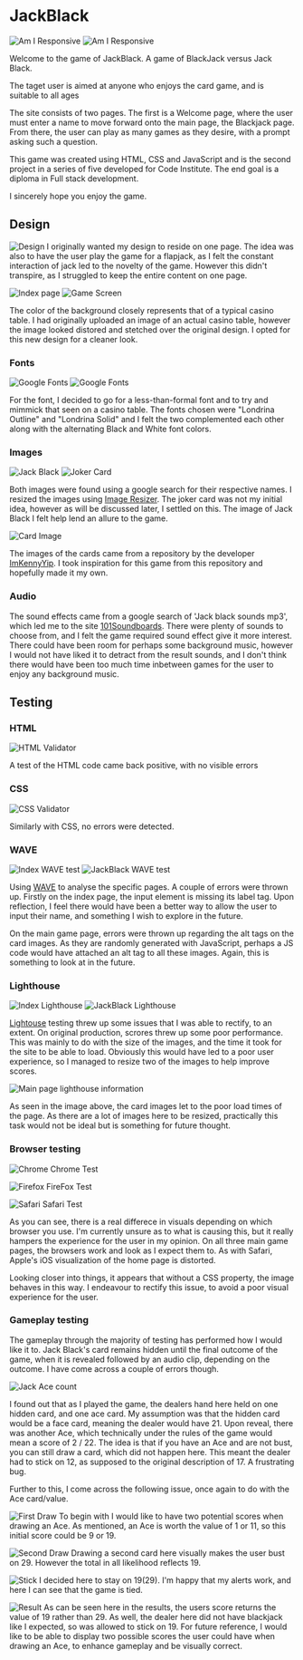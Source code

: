 # JackBlack
![Am I Responsive](/assets/images/readme/index-responsive.png)
![Am I Responsive](/assets/images/readme/jackblack-responsive.png)

Welcome to the game of JackBlack. A game of BlackJack versus Jack Black.

The taget user is aimed at anyone who enjoys the card game, and is suitable to all ages

The site consists of two pages. The first is a Welcome page, where the user must enter a name to move forward onto the main page, the Blackjack page.
From there, the user can play as many games as they desire, with a prompt asking such a question.

This game was created using HTML, CSS and JavaScript and is the second project in a series of five developed for Code Institute. The end goal is a diploma in Full stack development.

I sincerely hope you enjoy the game.

## Design

![Design](/assets/images/readme/design.jpg)
I originally wanted my design to reside on one page. The idea was also to have the user play the game for a flapjack, as I felt the constant interaction of jack led to the novelty of the game. However this didn't transpire, as I struggled to keep the entire content on one page.

![Index page](/assets/images/readme/index-screen.png)
![Game Screen](/assets/images/readme/game-screen.png)

The color of the background closely represents that of a typical casino table. I had originally uploaded an image of an actual casino table, however the image looked distored and stetched over the original design. I opted for this new design for a cleaner look.

### Fonts

![Google Fonts](/assets/images/readme/font-1.png)
![Google Fonts](/assets/images/readme/font-2.png)

For the font, I decided to go for a less-than-formal font and to try and mimmick that seen on a casino table. The fonts chosen were "Londrina Outline" and "Londrina Solid" and I felt the two complemented each other along with the alternating Black and White font colors.

### Images

![Jack Black](/assets/images/jack-black-resize.jpg)
![Joker Card](/assets/images/joker-card-resize.jpeg)

Both images were found using a google search for their respective names. I resized the images using [Image Resizer](https://imageresizer.com/). The joker card was not my initial idea, however as will be discussed later, I settled on this.
The image of Jack Black I felt help lend an allure to the game. 

![Card Image](/assets/images/readme/card-image.png)

The images of the cards came from a repository by the developer [ImKennyYip](https://github.com/ImKennyYip/black-jack). I took inspiration for this game from this repository and hopefully made it my own. 

### Audio

The sound effects came from a google search of 'Jack black sounds mp3', which led me to the site [101Soundboards](https://www.101soundboards.com/boards/10168-jack-black-soundboard). There were plenty of sounds to choose from, and I felt the game required sound effect give it more interest. There could have been room for perhaps some background music, however I would not have liked it to detract from the result sounds, and I don't think there would have been too much time inbetween games for the user to enjoy any background music.

## Testing

### HTML

![HTML Validator](/assets/images/readme/html-validator.png)

A test of the HTML code came back positive, with no visible errors

### CSS

![CSS Validator](/assets/images/readme/jackblack-css-validator.png)

Similarly with CSS, no errors were detected.

### WAVE

![Index WAVE test](/assets/images/readme/index-wave.png)
![JackBlack WAVE test](/assets/images/readme/jackblack-page-wave.png)

Using [WAVE](https://wave.webaim.org/) to analyse the specific pages. A couple of errors were thrown up. Firstly on the index page, the input element is missing its label tag. Upon reflection, I feel there would have been a better way to allow the user to input their name, and something I wish to explore in the future.

On the main game page, errors were thrown up regarding the alt tags on the card images. As they are randomly generated with JavaScript, perhaps a JS code would have attached an alt tag to all these images. Again, this is something to look at in the future.

### Lighthouse

![Index Lighthouse](/assets/images/readme/index-lighthouse.png)
![JackBlack Lighthouse](/assets/images/readme/jackblack-lighthouse.png)

[Lightouse](https://chrome.google.com/webstore/detail/lighthouse/blipmdconlkpinefehnmjammfjpmpbjk) testing threw up some issues that I was able to rectify, to an extent. On original production, scrores threw up some poor performance. This was mainly to do with the size of the images, and the time it took for the site to be able to load. Obviously this would have led to a poor user experience, so I managed to resize two of the images to help improve scores.

![Main page lighthouse information](/assets/images/readme/jackblack-lighthouse-2.png)

As seen in the image above, the card images let to the poor load times of the page. As there are a lot of images here to be resized, practically this task would not be ideal but is something for future thought. 

### Browser testing

![Chrome](/assets/images/readme/chrome-test.png)
Chrome Test

![Firefox](/assets/images/readme/firefox-test.png)
FireFox Test

![Safari](/assets/images/readme/safari-test.png)
Safari Test

As you can see, there is a real differece in visuals depending on which browser you use. I'm currently unsure as to what is causing this, but it really hampers the experience for the user in my opinion. On all three main game pages, the browsers work and look as I expect them to. As with Safari, Apple's iOS visualization of the home page is distorted. 

Looking closer into things, it appears that without a CSS property, the image behaves in this way. I endeavour to rectify this issue, to avoid a poor visual experience for the user.

### Gameplay testing

The gameplay through the majority of testing has performed how I would like it to. Jack Black's card remains hidden until the final outcome of the game, when it is revealed followed by an audio clip, depending on the outcome. I have come across a couple of errors though.

![Jack Ace count](/assets/images/readme/gameplay-test.png)

I found out that as I played the game, the dealers hand here held on one hidden card, and one ace card. My assumption was that the hidden card would be a face card, meaning the dealer would have 21. Upon reveal, there was another Ace, which technically under the rules of the game would mean a score of 2 / 22. The idea is that if you have an Ace and are not bust, you can still draw a card, which did not happen here. This meant the dealer had to stick on 12, as supposed to the original description of 17. A frustrating bug.

Further to this, I come across the following issue, once again to do with the Ace card/value.

![First Draw](/assets/images/readme/gameplay-ace-test.png)
To begin with I would like to have two potential scores when drawing an Ace. As mentioned, an Ace is worth the value of 1 or 11, so this initial score could be 9 or 19.

![Second Draw](/assets/images/readme/gameplay-ace-test2.png)
Drawing a second card here visually makes the user bust on 29. However the total in all likelihood reflects 19.

![Stick](/assets/images/readme/gameplay-ace-test3.png)
I decided here to stay on 19(29). I'm happy that my alerts work, and here I can see that the game is tied.

![Result](/assets/images/readme/gameplay-ace-test4.png)
As can be seen here in the results, the users score returns the value of 19 rather than 29. As well, the dealer here did not have blackjack like I expected, so was allowed to stick on 19. For future reference, I would like to be able to display two possible scores the user could have when drawing an Ace, to enhance gameplay and be visually correct. 